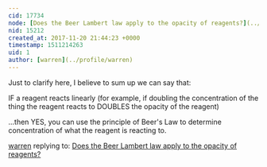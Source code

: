 ```yaml
---
cid: 17734
node: [Does the Beer Lambert law apply to the opacity of reagents?](../notes/warren/11-20-2017/does-the-beer-lambert-law-apply-to-the-opacity-of-reagents)
nid: 15212
created_at: 2017-11-20 21:44:23 +0000
timestamp: 1511214263
uid: 1
author: [warren](../profile/warren)
---
```


Just to clarify here, I believe to sum up we can say that: 

IF a reagent reacts linearly (for example, if doubling the concentration of the thing the reagent reacts to DOUBLES the opacity of the reagent)

...then YES, you can use the principle of Beer's Law to determine concentration of what the reagent is reacting to.

[warren](../profile/warren) replying to: [Does the Beer Lambert law apply to the opacity of reagents?](../notes/warren/11-20-2017/does-the-beer-lambert-law-apply-to-the-opacity-of-reagents)

